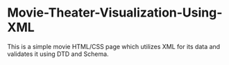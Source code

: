 # Movie-Theater-Visualization-Using-XML
This is a simple movie HTML/CSS  page which utilizes XML for its data and validates it using DTD and Schema. 
